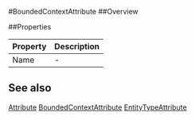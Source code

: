 #BoundedContextAttribute
##Overview



##Properties
<table class="table table-condensed table-bordered">
    <thead>
<tr>
<th>Property</th>
<th>Description</th>
</tr>
</thead>
<tbody>
<tr><td>Name</td><td> - </td></tr>
</tbody></table>



## See also

[Attribute](Attribute.html)
[BoundedContextAttribute](/docs/#BoundedContextAttribute.html)
[EntityTypeAttribute](/docs/#EntityTypeAttribute.html)
